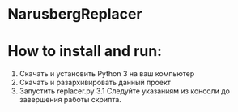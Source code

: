 # NarusbergReplacer
# How to install and run:

1.	Скачать и установить Python 3 на ваш компьютер
2.	Скачать и разархивировать данный проект
3.	Запустить replacer.py
3.1  Следуйте указаниям из консоли до завершения работы скрипта.

